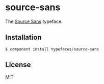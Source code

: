 # source-sans
  
  The [Source Sans](https://typekit.com/fonts/source-sans-pro) typeface.

## Installation

    $ component install typefaces/source-sans

## License

  MIT
